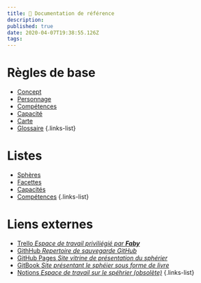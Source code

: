 ```yaml
---
title: 📖 Documentation de référence
description: 
published: true
date: 2020-04-07T19:38:55.126Z
tags: 
---
```


# Règles de base

- [Concept](concept)
- [Personnage](regles/personnage) 
- [Compétences](regles/competences) 
- [Capacité](regles/capacites)
- [Carte](carte)
- [Glossaire](glossary)
{.links-list}

# Listes

- [Sphères](spheres)
- [Facettes](facettes)
- [Capacités](capacites)
- [Compétences](competences)
{.links-list}

# Liens externes

- [Trello _Espace de travail priviliégié par **Faby**_](https://trello.com/b/df5mWvjz/sphérier)
- [GithHub _Repertoire de sauvegarde GitHub_](https://github.com/de-dale/spherier)
- [GitHub Pages _Site vitrine de présentation du sphérier_](https://de-dale.github.io/spherier)
- [GitBook _Site présentant le sphéier sous forme de livre_](https://de-dale.gitbook.io/spherier)
- [Notions _Espace de travail sur le spéhrier (obsolète)_](https://www.notion.so/spherier/)
{.links-list}